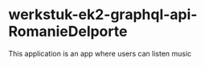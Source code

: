 # werkstuk-ek2-graphql-api-RomanieDelporte


This application is an app where users can listen music